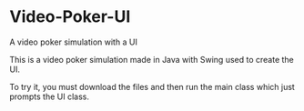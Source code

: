 # Video-Poker-UI
A video poker simulation with a UI

This is a video poker simulation made in Java with Swing used to create the UI.

To try it, you must download the files and then run the main class which just prompts the UI class.
